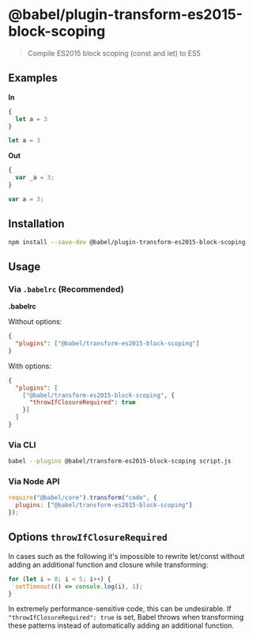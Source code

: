 # @babel/plugin-transform-es2015-block-scoping

> Compile ES2015 block scoping (const and let) to ES5

## Examples

**In**

```javascript
{
  let a = 3
}

let a = 3
```

**Out**

```javascript
{
  var _a = 3;
}

var a = 3;
```

## Installation

```sh
npm install --save-dev @babel/plugin-transform-es2015-block-scoping
```

## Usage

### Via `.babelrc` (Recommended)

**.babelrc**

Without options:

```json
{
  "plugins": ["@babel/transform-es2015-block-scoping"]
}
```

With options:

```json
{
  "plugins": [
    ["@babel/transform-es2015-block-scoping", {
      "throwIfClosureRequired": true
    }]
  ]
}
```

### Via CLI

```sh
babel --plugins @babel/transform-es2015-block-scoping script.js
```

### Via Node API

```javascript
require("@babel/core").transform("code", {
  plugins: ["@babel/transform-es2015-block-scoping"]
});
```

## Options `throwIfClosureRequired`

In cases such as the following it's impossible to rewrite let/const without adding an additional function and closure while transforming:

```javascript
for (let i = 0; i < 5; i++) {
  setTimeout(() => console.log(i), 1);
}
```

In extremely performance-sensitive code, this can be undesirable. If `"throwIfClosureRequired": true` is set, Babel throws when transforming these patterns instead of automatically adding an additional function.
